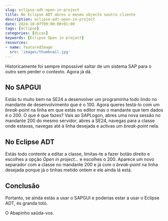 ```yaml
---
slug: eclipse-adt-open-in-project
title: No Eclipse ADT abres o mesmo objecto noutro cliente
description: eclipse-adt-open-in-project
date: 2024-10-07T09:00:00+01:00
tags: [eclipse]
categories: [dicas]
keywords: [Eclipse Open in project]
resources:
- name: featuredImage
  src: 'images/thumbnail.jpg'
---
```


Historicamente foi sempre impossível saltar de um sistema SAP para o outro sem perder o contexto. Agora já dá.

<!--more-->

## No SAPGUI

Estás tu muito bem na SE24 a desenvolver um programinha todo lindo no mandante de desenvolvimento que é o 100. Agora queres testá-lo com um _break-point_ na linha em que estás no editor mas o mandante que tem dados é o 200. O que é que fazes? Vais ao SAPLogon, abres uma nova sessão no mandante 200 do mesmo servidor, abres a SE24, navegas para a classe onde estavas, navegas até à linha desejada e activas um _break-point_ nela.

## No Eclipse ADT

Estás todo contente a editar a classe, limitas-te a fazer botão direito e escolhes a opção _Open in project..._ e escolhes o 200. Aparece um novo separador com a classe no mandante 200 e já com o _break-point_ na linha desejada porque já o tinhas metido ontem e ele ainda lá está.

## Conclusão

Portanto, se ainda estás a usar o SAPGUI e poderias estar a usar o Eclipse ADT, és granda totó.

O Abapinho saúda-vos.
